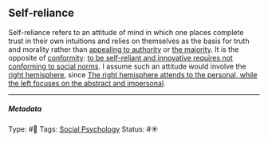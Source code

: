 ## Self-reliance

Self-reliance refers to an attitude of mind in which one places complete trust in their own intuitions and relies on themselves as the basis for truth and morality rather than [appealing to authority](Appeal%20to%20authority.md) or [the majority](Appeal%20to%20majority.md). It is the opposite of [conformity](Conformity.md): [to be self-reliant and innovative requires not conforming to social norms](To%20be%20self-reliant%20and%20innovative%20requires%20not%20conforming%20to%20social%20norms.md). I assume such an attitude would involve the [right hemisphere](Right%20hemisphere.md), since [The right hemisphere attends to the personal, while the left focuses on the abstract and impersonal](The%20right%20hemisphere%20attends%20to%20the%20personal,%20while%20the%20left%20focuses%20on%20the%20abstract%20and%20impersonal.md).

---

##### Metadata

Type: #🔴 
Tags: [Social Psychology](Social%20Psychology.md) 
Status: #☀️ 

